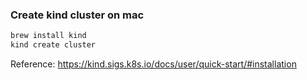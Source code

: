 ### Create kind cluster on mac

```sh
brew install kind
kind create cluster
```

Reference: https://kind.sigs.k8s.io/docs/user/quick-start/#installation
